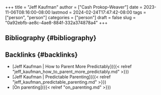 +++
title = "Jeff Kaufman"
author = ["Cash Prokop-Weaver"]
date = 2023-11-06T08:16:00-08:00
lastmod = 2024-02-24T17:47:42-08:00
tags = ["person", "person"]
categories = ["person"]
draft = false
slug = "0a92ebfb-ae8c-4ae8-884f-332a374878a4"
+++

## Bibliography {#bibliography}

<style>.csl-entry{text-indent: -1.5em; margin-left: 1.5em;}</style><div class="csl-bib-body">
</div>


## Backlinks {#backlinks}

-   [Jeff Kaufman | How to Parent More Predictably]({{< relref "jeff_kaufman_how_to_parent_more_predictably.md" >}})
-   [Jeff Kaufman | Predictable Parenting]({{< relref "jeff_kaufman_predictable_parenting.md" >}})
-   [On parenting]({{< relref "on_parenting.md" >}})
